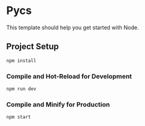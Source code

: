 # Pycs

This template should help you get started with Node.

## Project Setup

```sh
npm install
```

### Compile and Hot-Reload for Development

```sh
npm run dev
```

### Compile and Minify for Production

```sh
npm start
```
